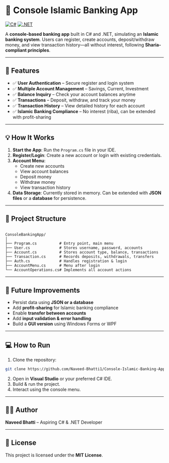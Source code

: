 
# 🏦 Console Islamic Banking App

[![C#](https://img.shields.io/badge/Language-C%23-blue?style=flat-square)](https://docs.microsoft.com/en-us/dotnet/csharp/) 
[![.NET](https://img.shields.io/badge/.NET-7.0-brightgreen?style=flat-square)](https://dotnet.microsoft.com/en-us/)

A **console-based banking app** built in C# and .NET, simulating an **Islamic banking system**. Users can register, create accounts, deposit/withdraw money, and view transaction history—all without interest, following **Sharia-compliant principles**.  

---

## 🚀 Features

- ✅ **User Authentication** – Secure register and login system  
- ✅ **Multiple Account Management** – Savings, Current, Investment  
- ✅ **Balance Inquiry** – Check your account balances anytime  
- ✅ **Transactions** – Deposit, withdraw, and track your money  
- ✅ **Transaction History** – View detailed history for each account  
- ✅ **Islamic Banking Compliance** – No interest (riba), can be extended with profit-sharing  

---

## 💡 How It Works

1. **Start the App**: Run the `Program.cs` file in your IDE.  
2. **Register/Login**: Create a new account or login with existing credentials.  
3. **Account Menu**:  
   - Create new accounts  
   - View account balances  
   - Deposit money  
   - Withdraw money  
   - View transaction history  
4. **Data Storage**: Currently stored in memory. Can be extended with **JSON files** or a **database** for persistence.  

---

## 📁 Project Structure

```

ConsoleBankingApp/
│
├── Program.cs          # Entry point, main menu
├── User.cs             # Stores username, password, accounts
├── Account.cs          # Stores account type, balance, transactions
├── Transaction.cs      # Records deposits, withdrawals, transfers
├── Auth.cs             # Handles registration & login
├── AccountMenu.cs      # Menu after login
└── AccountOperations.cs# Implements all account actions

````

---

## 🎯 Future Improvements

- Persist data using **JSON or a database**  
- Add **profit-sharing** for Islamic banking compliance  
- Enable **transfer between accounts**  
- Add **input validation & error handling**  
- Build a **GUI version** using Windows Forms or WPF  

---

## 💻 How to Run

1. Clone the repository:

```bash
git clone https://github.com/Naveed-Bhatti1/Console-Islamic-Banking-App.git
````

2. Open in **Visual Studio** or your preferred C# IDE.
3. Build & run the project.
4. Interact using the console menu.

---

## 👨‍💻 Author

**Naveed Bhatti** – Aspiring C# & .NET Developer

---

## 📜 License

This project is licensed under the **MIT License**.

```
